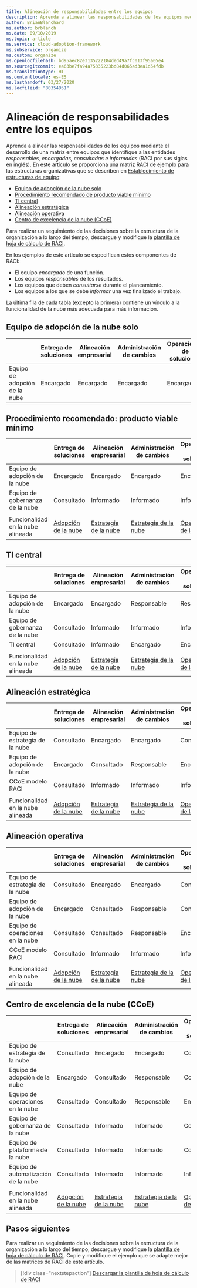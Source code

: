 ```yaml
---
title: Alineación de responsabilidades entre los equipos
description: Aprenda a alinear las responsabilidades de los equipos mediante el desarrollo de una matriz entre equipos que identifique a las entidades responsables, encargadas, consultadas e informadas (RACI por sus siglas en inglés).
author: BrianBlanchard
ms.author: brblanch
ms.date: 09/10/2019
ms.topic: article
ms.service: cloud-adoption-framework
ms.subservice: organize
ms.custom: organize
ms.openlocfilehash: bd95aec82e3135222184ded49a7fc013f95a05e4
ms.sourcegitcommit: ea63be7fa94a75335223bd84d065ad3ea1d54fdb
ms.translationtype: HT
ms.contentlocale: es-ES
ms.lasthandoff: 03/27/2020
ms.locfileid: "80354951"
---
```

<!-- cSpell:ignore ccoe -->

# <a name="align-responsibilities-across-teams"></a>Alineación de responsabilidades entre los equipos

Aprenda a alinear las responsabilidades de los equipos mediante el desarrollo de una matriz entre equipos que identifique a las entidades *responsables, encargadas, consultadas e informadas* (RACI por sus siglas en inglés). En este artículo se proporciona una matriz RACI de ejemplo para las estructuras organizativas que se describen en [Establecimiento de estructuras de equipo](./organization-structures.md):

- [Equipo de adopción de la nube solo](#cloud-adoption-team-only)
- [Procedimiento recomendado de producto viable mínimo](#best-practice-minimum-viable-product-mvp)
- [TI central](#central-it)
- [Alineación estratégica](#strategic-alignment)
- [Alineación operativa](#operational-alignment)
- [Centro de excelencia de la nube (CCoE)](#cloud-center-of-excellence-ccoe)

Para realizar un seguimiento de las decisiones sobre la estructura de la organización a lo largo del tiempo, descargue y modifique la [plantilla de hoja de cálculo de RACI](https://archcenter.blob.core.windows.net/cdn/fusion/management/raci-template.xlsx).

En los ejemplos de este artículo se especifican estos componentes de RACI:

- El equipo *encargado* de una función.
- Los equipos *responsables* de los resultados.
- Los equipos que deben *consultarse* durante el planeamiento.
- Los equipos a los que se debe *informar* una vez finalizado el trabajo.

La última fila de cada tabla (excepto la primera) contiene un vínculo a la funcionalidad de la nube más adecuada para más información.

## <a name="cloud-adoption-team-only"></a>Equipo de adopción de la nube solo

|  |Entrega de soluciones  |Alineación empresarial  |Administración de cambios  |Operaciones de soluciones  |Gobernanza |Madurez de la plataforma  |Operaciones de la plataforma  |Automatización de la plataforma  |
|---------|---------|---------|---------|---------|---------|---------|---------|---------|
|Equipo de adopción de la nube |Encargado|Encargado|Encargado|Encargado|Encargado|Encargado|Encargado|Encargado|

## <a name="best-practice-minimum-viable-product-mvp"></a>Procedimiento recomendado: producto viable mínimo

|  |Entrega de soluciones  |Alineación empresarial  |Administración de cambios  |Operaciones de soluciones  |Gobernanza |Madurez de la plataforma  |Operaciones de la plataforma  |Automatización de la plataforma  |
|---------|---------|---------|---------|---------|---------|---------|---------|---------|
|Equipo de adopción de la nube|Encargado|Encargado|Encargado|Encargado|Consultado|Consultado|Consultado|Informado|
|Equipo de gobernanza de la nube|Consultado|Informado|Informado|Informado|Encargado|Encargado|Encargado|Encargado|
||||||||||
|Funcionalidad en la nube alineada|[Adopción de la nube](./cloud-adoption.md)|[Estrategia de la nube](./cloud-strategy.md)|[Estrategia de la nube](./cloud-strategy.md)|[Operaciones de la nube](./cloud-operations.md)|[CCoE](./cloud-center-of-excellence.md)-[Gobernanza de la nube](./cloud-governance.md)|[CCoE](./cloud-center-of-excellence.md)-[Plataforma en la nube](./cloud-platform.md)|[CCoE](./cloud-center-of-excellence.md)-[Plataforma en la nube](./cloud-platform.md)|[CCoE](./cloud-center-of-excellence.md)-[Automatización de la nube](./cloud-automation.md)|

## <a name="central-it"></a>TI central

| |Entrega de soluciones  |Alineación empresarial  |Administración de cambios  |Operaciones de soluciones  |Gobernanza |Madurez de la plataforma  |Operaciones de la plataforma  |Automatización de la plataforma  |
|---------|---------|---------|---------|---------|---------|---------|---------|---------|
|Equipo de adopción de la nube  |Encargado|Encargado|Responsable    |Responsable|Informado   |Informado   |Informado   |Informado   |
|Equipo de gobernanza de la nube|Consultado  |Informado   |Informado   |Informado   |Encargado|Consultado  |Responsable|Informado   |
|TI central           |Consultado  |Informado   |Encargado   |Encargado   |Responsable  |Encargado|Encargado|Encargado|
||||||||||
|Funcionalidad en la nube alineada|[Adopción de la nube](./cloud-adoption.md)|[Estrategia de la nube](./cloud-strategy.md)|[Estrategia de la nube](./cloud-strategy.md)|[Operaciones de la nube](./cloud-operations.md)|[Gobernanza de la nube](./cloud-governance.md)|[TI central](./central-it.md)|[TI central](./central-it.md)|[TI central](./central-it.md)|

## <a name="strategic-alignment"></a>Alineación estratégica

|  |Entrega de soluciones  |Alineación empresarial  |Administración de cambios  |Operaciones de soluciones  |Gobernanza |Madurez de la plataforma  |Operaciones de la plataforma  |Automatización de la plataforma  |
|---------|---------|---------|---------|---------|---------|---------|---------|---------|
|Equipo de estrategia de la nube  |Consultado  |Encargado|Encargado|Consultado  |Consultado  |Informado   |Informado   |Informado   |
|Equipo de adopción de la nube  |Encargado|Consultado  |Responsable|Encargado|Informado   |Informado   |Informado   |Informado   |
|CCoE modelo RACI      |Consultado  |Informado   |Informado   |Informado   |Encargado|Encargado|Encargado|Encargado|
||||||||||
|Funcionalidad en la nube alineada|[Adopción de la nube](./cloud-adoption.md)|[Estrategia de la nube](./cloud-strategy.md)|[Estrategia de la nube](./cloud-strategy.md)|[Operaciones de la nube](./cloud-operations.md)|[CCoE](./cloud-center-of-excellence.md)-[Gobernanza de la nube](./cloud-governance.md)|[CCoE](./cloud-center-of-excellence.md)-[Plataforma en la nube](./cloud-platform.md)|[CCoE](./cloud-center-of-excellence.md)-[Plataforma en la nube](./cloud-platform.md)|[CCoE](./cloud-center-of-excellence.md)-[Automatización de la nube](./cloud-automation.md)|

## <a name="operational-alignment"></a>Alineación operativa

|  |Entrega de soluciones  |Alineación empresarial  |Administración de cambios  |Operaciones de soluciones  |Gobernanza |Madurez de la plataforma  |Operaciones de la plataforma  |Automatización de la plataforma  |
|---------|---------|---------|---------|---------|---------|---------|---------|---------|
|Equipo de estrategia de la nube  |Consultado  |Encargado|Encargado|Consultado  |Consultado  |Informado   |Informado   |Informado   |
|Equipo de adopción de la nube  |Encargado|Consultado  |Responsable|Consultado  |Informado   |Informado   |Informado   |Informado   |
|Equipo de operaciones en la nube|Consultado  |Consultado  |Responsable|Encargado|Consultado  |Informado   |Encargado|Consultado  |
|CCoE modelo RACI      |Consultado  |Informado   |Informado   |Informado   |Encargado|Encargado|Responsable|Encargado|
||||||||||
|Funcionalidad en la nube alineada|[Adopción de la nube](./cloud-adoption.md)|[Estrategia de la nube](./cloud-strategy.md)|[Estrategia de la nube](./cloud-strategy.md)|[Operaciones de la nube](./cloud-operations.md)|[CCoE](./cloud-center-of-excellence.md)-[Gobernanza de la nube](./cloud-governance.md)|[CCoE](./cloud-center-of-excellence.md)-[Plataforma en la nube](./cloud-platform.md)|[CCoE](./cloud-center-of-excellence.md)-[Plataforma en la nube](./cloud-platform.md)|[CCoE](./cloud-center-of-excellence.md)-[Automatización de la nube](./cloud-automation.md)|

## <a name="cloud-center-of-excellence-ccoe"></a>Centro de excelencia de la nube (CCoE)

|  |Entrega de soluciones  |Alineación empresarial  |Administración de cambios  |Operaciones de soluciones  |Gobernanza |Madurez de la plataforma  |Operaciones de la plataforma  |Automatización de la plataforma  |
|---------|---------|---------|---------|---------|---------|---------|---------|---------|
|Equipo de estrategia de la nube  |Consultado  |Encargado|Encargado|Consultado  |Consultado  |Informado   |Informado   |Informado   |
|Equipo de adopción de la nube  |Encargado|Consultado  |Responsable|Consultado  |Informado   |Informado   |Informado   |Informado   |
|Equipo de operaciones en la nube|Consultado  |Consultado  |Responsable|Encargado|Consultado  |Informado   |Encargado|Consultado  |
|Equipo de gobernanza de la nube|Consultado  |Informado   |Informado   |Consultado  |Encargado|Consultado  |Responsable|Informado   |
|Equipo de plataforma de la nube  |Consultado  |Informado   |Informado   |Consultado  |Consultado  |Encargado|Responsable|Responsable|
|Equipo de automatización de la nube|Consultado  |Informado   |Informado   |Informado   |Consultado  |Responsable|Responsable|Encargado|
||||||||||
|Funcionalidad en la nube alineada|[Adopción de la nube](./cloud-adoption.md)|[Estrategia de la nube](./cloud-strategy.md)|[Estrategia de la nube](./cloud-strategy.md)|[Operaciones de la nube](./cloud-operations.md)|[CCoE](./cloud-center-of-excellence.md)-[Gobernanza de la nube](./cloud-governance.md)|[CCoE](./cloud-center-of-excellence.md)-[Plataforma en la nube](./cloud-platform.md)|[CCoE](./cloud-center-of-excellence.md)-[Plataforma en la nube](./cloud-platform.md)|[CCoE](./cloud-center-of-excellence.md)-[Automatización de la nube](./cloud-automation.md)|

## <a name="next-steps"></a>Pasos siguientes

Para realizar un seguimiento de las decisiones sobre la estructura de la organización a lo largo del tiempo, descargue y modifique la [plantilla de hoja de cálculo de RACI](https://archcenter.blob.core.windows.net/cdn/fusion/management/raci-template.xlsx). Copie y modifique el ejemplo que se adapte mejor de las matrices de RACI de este artículo.

> [!div class="nextstepaction"]
> [Descargar la plantilla de hoja de cálculo de RACI](https://archcenter.blob.core.windows.net/cdn/fusion/management/raci-template.xlsx)
